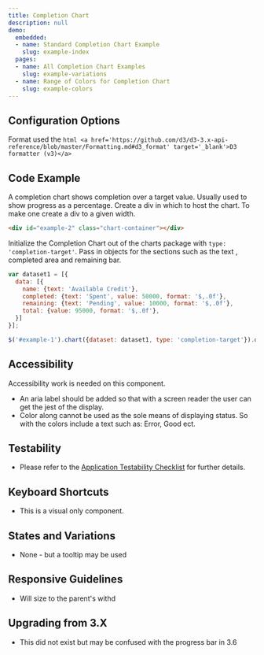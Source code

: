 ```yaml
---
title: Completion Chart
description: null
demo:
  embedded:
  - name: Standard Completion Chart Example
    slug: example-index
  pages:
  - name: All Completion Chart Examples
    slug: example-variations
  - name: Range of Colors for Completion Chart
    slug: example-colors
---
```


## Configuration Options

Format used the ```html
<a href='https://github.com/d3/d3-3.x-api-reference/blob/master/Formatting.md#d3_format' target='_blank'>D3 formatter (v3)</a> ```

## Code Example

A completion chart shows completion over a target value. Usually used to show progress as a percentage. Create a div in which to host the chart. To make one create a div to a given width.

```html
<div id="example-2" class="chart-container"></div>
```

Initialize the Completion Chart out of the charts package with `type: 'completion-target'`.
Pass in objects for the sections such as the text , completed area and remaining bar.

```javascript
var dataset1 = [{
  data: [{
    name: {text: 'Available Credit'},
    completed: {text: 'Spent', value: 50000, format: '$,.0f'},
    remaining: {text: 'Pending', value: 10000, format: '$,.0f'},
    total: {value: 95000, format: '$,.0f'},
  }]
}];

$('#example-1').chart({dataset: dataset1, type: 'completion-target'}).data('chart');
```

## Accessibility

Accessibility work is needed on this component.

- An aria label should be added so that with a screen reader the user can get the jest of the display.
- Color along cannot be used as the sole means of displaying status. So with the colors include a text such as: Error, Good ect.

## Testability

- Please refer to the [Application Testability Checklist](https://design.infor.com/resources/application-testability-checklist) for further details.

## Keyboard Shortcuts

- This is a visual only component.

## States and Variations

- None - but a tooltip may be used

## Responsive Guidelines

- Will size to the parent's withd

## Upgrading from 3.X

- This did not exist but may be confused with the progress bar in 3.6
